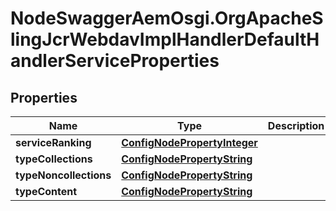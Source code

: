 # NodeSwaggerAemOsgi.OrgApacheSlingJcrWebdavImplHandlerDefaultHandlerServiceProperties

## Properties
Name | Type | Description | Notes
------------ | ------------- | ------------- | -------------
**serviceRanking** | [**ConfigNodePropertyInteger**](ConfigNodePropertyInteger.md) |  | [optional] 
**typeCollections** | [**ConfigNodePropertyString**](ConfigNodePropertyString.md) |  | [optional] 
**typeNoncollections** | [**ConfigNodePropertyString**](ConfigNodePropertyString.md) |  | [optional] 
**typeContent** | [**ConfigNodePropertyString**](ConfigNodePropertyString.md) |  | [optional] 


